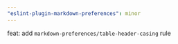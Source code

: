 ```yaml
---
"eslint-plugin-markdown-preferences": minor
---
```


feat: add `markdown-preferences/table-header-casing` rule
